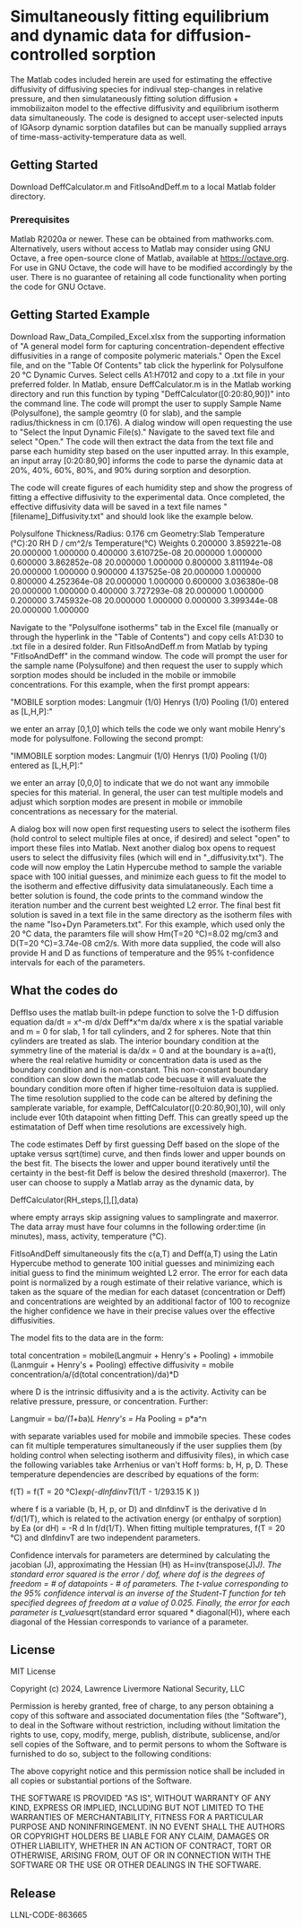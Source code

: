# Simultaneously fitting equilibrium and dynamic data for diffusion-controlled sorption

The Matlab codes included herein are used for estimating the effective diffusivity of diffusiving species for indivual step-changes in relative pressure, and then simulataneously fitting solution diffusion + immobilizaiton model to the effective diffusivity and equilibrium isotherm data simultaneously. The code is designed to accept user-selected inputs of IGAsorp dynamic sorption datafiles but can be manually supplied arrays of time-mass-activity-temperature data as well.

## Getting Started

Download DeffCalculator.m and FitIsoAndDeff.m to a local Matlab folder directory.

### Prerequisites

Matlab R2020a or newer. These can be obtained from mathworks.com. Alternatively, users without access to Matlab may consider using GNU Octave, a free open-source clone of Matlab, available at https://octave.org. For use in GNU Octave, the code will have to be modified accordingly by the user. There is no guarantee of retaining all code functionality when porting the code for GNU Octave.

## Getting Started Example

Download Raw_Data_Compiled_Excel.xlsx from the supporting information of "A general model form for capturing concentration-dependent effective diffusivities in a range of composite polymeric materials." Open the Excel file, and on the "Table Of Contents" tab click the hyperlink for Polysulfone 20 °C Dynamic Curves. Select cells A1:H7012 and copy to a .txt file in your preferred folder. In Matlab, ensure DeffCalculator.m is in the Matlab working directory and run this function by typing "DeffCalculator([0:20:80,90])" into the command line. The code will prompt the user to supply Sample Name (Polysulfone), the sample geomtry (0 for slab), and the sample radius/thickness in cm (0.176). A dialog window will open requesting the use to "Select the Input Dynamic File(s)." Navigate to the saved text file and select "Open." The code will then extract the data from the text file and parse each humidity step based on the user inputted array. In this example, an input array [0:20:80,90] informs the code to parse the dynamic data at 20%, 40%, 60%, 80%, and 90% during sorption and desorption.

The code will create figures of each humidity step and show the progress of fitting a effective diffusivity to the experimental data. Once completed, the effective diffusivity data will be saved in a text file names "[filename]_Diffusivity.txt" and should look like the example below.

Polysulfone
Thickness/Radius: 0.176 cm
Geometry:Slab
Temperature (°C):20
RH	D / cm^2/s	Temperature(°C)	Weights
0.200000	3.859221e-08	20.000000	1.000000
0.400000	3.610725e-08	20.000000	1.000000
0.600000	3.862852e-08	20.000000	1.000000
0.800000	3.811194e-08	20.000000	1.000000
0.900000	4.137525e-08	20.000000	1.000000
0.800000	4.252364e-08	20.000000	1.000000
0.600000	3.036380e-08	20.000000	1.000000
0.400000	3.727293e-08	20.000000	1.000000
0.200000	3.745932e-08	20.000000	1.000000
0.000000	3.399344e-08	20.000000	1.000000

Navigate to the "Polysulfone isotherms" tab in the Excel file (manually or through the hyperlink in the "Table of Contents") and copy cells A1:D30 to .txt file in a desired folder. Run FitIsoAndDeff.m from Matlab by typing "FitIsoAndDeff" in the command window. The code will prompt the user for the sample name (Polysulfone) and then request the user to supply which sorption modes should be included in the mobile or immobile concentrations. For this example, when the first prompt appears:

"MOBILE sorption modes: Langmuir (1/0) Henrys (1/0) Pooling (1/0) entered as [L,H,P]:"

we enter an array [0,1,0] which tells the code we only want mobile Henry's mode for polysulfone. Following the second prompt:

"IMMOBILE sorption modes: Langmuir (1/0) Henrys (1/0) Pooling (1/0) entered as [L,H,P]:"

we enter an array [0,0,0] to indicate that we do not want any immobile species for this material. In general, the user can test multiple models and adjust which sorption modes are present in mobile or immobile concentrations as necessary for the material.

A dialog box will now open first requesting users to select the isotherm files (hold control to select multiple files at once, if desired) and select "open" to import these files into Matlab. Next another dialog box opens to request users to select the diffusivity files (which will end in "_diffusivity.txt"). The code will now employ the Latin Hypercube method to sample the variable space with 100 initial guesses, and minimize each guess to fit the model to the isotherm and effective diffusivity data simulataneously. Each time a better solution is found, the code prints to the command window the iteration number and the current best weighted L2 error. The final best fit solution is saved in a text file in the same directory as the isotherm files with the name "Iso+Dyn Parameters.txt". For this example, which used only the 20 °C data, the paramters file will show Hm(T=20 °C)=8.02 mg/cm3 and D(T=20 °C)=3.74e-08 cm2/s. With more data supplied, the code will also provide H and D as functions of temperature and the 95% t-confidence intervals for each of the parameters.

## What the codes do

DeffIso uses the matlab built-in pdepe function to solve the 1-D diffusion equation da/dt = x^-m d/dx Deff*x^m da/dx where x is the spatial variable and m = 0 for slab, 1 for tall cylinders, and 2 for spheres. Note that thin cylinders are treated as slab. The interior boundary condition at the symmetry line of the material is da/dx = 0 and at the boundary is a=a(t), where the real relative humidity or concentration data is used as the boundary condition and is non-constant. This non-constant boundary condition can slow down the matlab code becuase it will evaluate the boundary condition more often if higher time-resoltuion data is supplied. The time resolution supplied to the code can be altered by defining the samplerate variable, for example, DeffCalculator([0:20:80,90],10), will only include ever 10th datapoint when fitting Deff. This can greatly speed up the estimatation of Deff when time resolutions are excessively high.

The code estimates Deff by first guessing Deff based on the slope of the uptake versus sqrt(time) curve, and then finds lower and upper bounds on the best fit. The bisects the lower and upper bound iteratively until the certainty in the best-fit Deff is below the desired threshold (maxerror). The user can choose to supply a Matlab array as the dynamic data, by 

DeffCalculator(RH_steps,[],[],data)

where empty arrays skip assigning values to samplingrate and maxerror. The data array must have four columns in the following order:time (in minutes), mass, activity, temperature (°C).

FitIsoAndDeff simultaneously fits the c(a,T) and Deff(a,T) using the Latin Hypercube method to generate 100 initial guesses and minimizing each initial guess to find the minimum weighted L2 error. The error for each data point is normalized by a rough estimate of their relative variance, which is taken as the square of the median for each dataset (concentration or Deff) and concentrations are weighted by an additional factor of 100 to recognize the higher confidence we have in their precise values over the effective diffusivities.

The model fits to the data are in the form:

total concentration = mobile(Langmuir + Henry's + Pooling) + immobile (Lanmguir + Henry's + Pooling)
effective diffusivity = mobile concentration/a/(d(total concentration)/da)*D

where D is the intrinsic diffusivity and a is the activity. Activity can be relative pressure, pressure, or concentration. Further:

Langmuir = b*a/(1+b*a)*L
Henry's = H*a
Pooling = p*a^n

with separate variables used for mobile and immobile species. These codes can fit multiple temperatures simultaneously if the user supplies them (by holding control when selecting isotherm and diffusivity files), in which case the following variables take Arrhenius or van't Hoff forms: b, H, p, D. These temperature dependencies are described by equations of the form:

f(T) = f(T = 20 °C)*exp(-dlnfdinvT*(1/T - 1/293.15 K ))

where f is a variable (b, H, p, or D) and dlnfdinvT is the derivative d ln f/d(1/T), which is related to the activation energy (or enthalpy of sorption) by Ea (or dH) = -R d ln f/d(1/T). When fitting multiple tempratures, f(T = 20 °C) and dlnfdinvT are two independent parameters.

Confidence intervals for parameters are determined by calculating the jacobian (J), approximating the Hessian (H) as H=inv(transpose(J)*J). The standard error squared is the error / dof, where dof is the degrees of freedom = # of datapoints - # of parameters. The t-value corresponding to the 95% confidence interval is an inverse of the Student-T function for teh specified degrees of freedom at a value of 0.025. Finally, the error for each parameter is t_value*sqrt(standard error squared * diagonal(H)), where each diagonal of the Hessian corresponds to variance of a parameter.

## License
MIT License

Copyright (c) 2024, Lawrence Livermore National Security, LLC

Permission is hereby granted, free of charge, to any person obtaining a copy
of this software and associated documentation files (the "Software"), to deal
in the Software without restriction, including without limitation the rights
to use, copy, modify, merge, publish, distribute, sublicense, and/or sell
copies of the Software, and to permit persons to whom the Software is
furnished to do so, subject to the following conditions:

The above copyright notice and this permission notice shall be included in all
copies or substantial portions of the Software.

THE SOFTWARE IS PROVIDED "AS IS", WITHOUT WARRANTY OF ANY KIND, EXPRESS OR
IMPLIED, INCLUDING BUT NOT LIMITED TO THE WARRANTIES OF MERCHANTABILITY,
FITNESS FOR A PARTICULAR PURPOSE AND NONINFRINGEMENT. IN NO EVENT SHALL THE
AUTHORS OR COPYRIGHT HOLDERS BE LIABLE FOR ANY CLAIM, DAMAGES OR OTHER
LIABILITY, WHETHER IN AN ACTION OF CONTRACT, TORT OR OTHERWISE, ARISING FROM,
OUT OF OR IN CONNECTION WITH THE SOFTWARE OR THE USE OR OTHER DEALINGS IN THE
SOFTWARE.

## Release

LLNL-CODE-863665